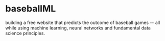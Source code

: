 # baseballML
building a free website that predicts the outcome of baseball games -- all while using machine learning, neural networks and fundamental data science principles. 
